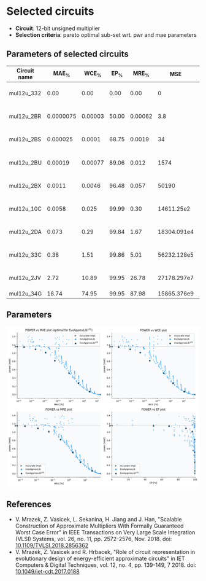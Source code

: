 
Selected circuits
===================
 - **Circuit**: 12-bit unsigned multiplier
 - **Selection criteria**: pareto optimal sub-set wrt. pwr and mae parameters

Parameters of selected circuits
----------------------------

| Circuit name | MAE<sub>%</sub> | WCE<sub>%</sub> | EP<sub>%</sub> | MRE<sub>%</sub> | MSE | Download |
| --- |  --- | --- | --- | --- | --- | --- | 
| mul12u_332 | 0.00 | 0.00 | 0.00 | 0.00 | 0 |  [[Verilog](mul12u_332.v)] [[Verilog<sub>PDK45</sub>](mul12u_332_pdk45.v)] [[C](mul12u_332.c)] |
| mul12u_2BR | 0.0000075 | 0.00003 | 50.00 | 0.00062 | 3.8 |  [[Verilog](mul12u_2BR.v)] [[Verilog<sub>PDK45</sub>](mul12u_2BR_pdk45.v)] [[C](mul12u_2BR.c)] |
| mul12u_2BS | 0.000025 | 0.0001 | 68.75 | 0.0019 | 34 |  [[Verilog](mul12u_2BS.v)] [[Verilog<sub>PDK45</sub>](mul12u_2BS_pdk45.v)] [[C](mul12u_2BS.c)] |
| mul12u_2BU | 0.00019 | 0.00077 | 89.06 | 0.012 | 1574 |  [[Verilog](mul12u_2BU.v)] [[Verilog<sub>PDK45</sub>](mul12u_2BU_pdk45.v)] [[C](mul12u_2BU.c)] |
| mul12u_2BX | 0.0011 | 0.0046 | 96.48 | 0.057 | 50190 |  [[Verilog](mul12u_2BX.v)] [[Verilog<sub>PDK45</sub>](mul12u_2BX_pdk45.v)] [[C](mul12u_2BX.c)] |
| mul12u_10C | 0.0058 | 0.025 | 99.99 | 0.30 | 14611.25e2 |  [[Verilog](mul12u_10C.v)] [[Verilog<sub>PDK45</sub>](mul12u_10C_pdk45.v)] [[C](mul12u_10C.c)] |
| mul12u_2DA | 0.073 | 0.29 | 99.84 | 1.67 | 18304.091e4 |  [[Verilog](mul12u_2DA.v)] [[Verilog<sub>PDK45</sub>](mul12u_2DA_pdk45.v)] [[C](mul12u_2DA.c)] |
| mul12u_33C | 0.38 | 1.51 | 99.86 | 5.01 | 56232.128e5 |  [[Verilog](mul12u_33C.v)] [[Verilog<sub>PDK45</sub>](mul12u_33C_pdk45.v)] [[C](mul12u_33C.c)] |
| mul12u_2JV | 2.72 | 10.89 | 99.95 | 26.78 | 27178.297e7 |  [[Verilog](mul12u_2JV.v)] [[Verilog<sub>PDK45</sub>](mul12u_2JV_pdk45.v)] [[C](mul12u_2JV.c)] |
| mul12u_34G | 18.74 | 74.95 | 99.95 | 87.98 | 15865.376e9 |  [[Verilog](mul12u_34G.v)]  [[C](mul12u_34G.c)] |
    
Parameters
--------------
![Parameters figure](fig.png)

References
--------------
   - V. Mrazek, Z. Vasicek, L. Sekanina, H. Jiang and J. Han, "Scalable Construction of Approximate Multipliers With Formally Guaranteed Worst Case Error" in IEEE Transactions on Very Large Scale Integration (VLSI) Systems, vol. 26, no. 11, pp. 2572-2576, Nov. 2018. doi: [10.1109/TVLSI.2018.2856362](https://dx.doi.org/10.1109/TVLSI.2018.2856362)
   - V. Mrazek, Z. Vasicek and R. Hrbacek, "Role of circuit representation in evolutionary design of energy-efficient approximate circuits" in IET Computers & Digital Techniques, vol. 12, no. 4, pp. 139-149, 7 2018. doi: [10.1049/iet-cdt.2017.0188](https://dx.doi.org/10.1049/iet-cdt.2017.0188)

             